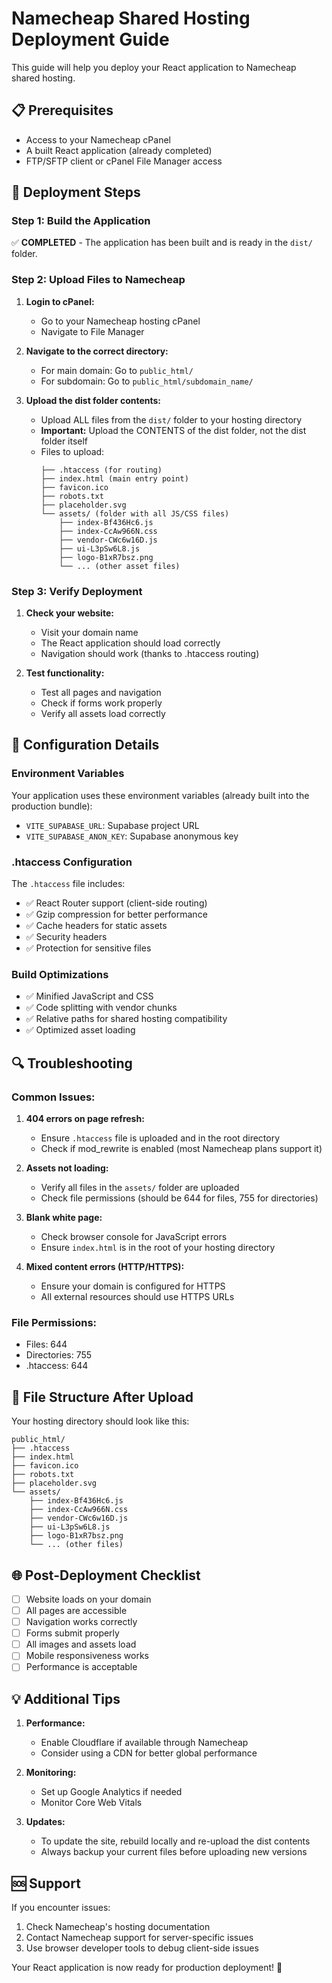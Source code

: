 # Namecheap Shared Hosting Deployment Guide

This guide will help you deploy your React application to Namecheap shared hosting.

## 📋 Prerequisites

- Access to your Namecheap cPanel
- A built React application (already completed)
- FTP/SFTP client or cPanel File Manager access

## 🚀 Deployment Steps

### Step 1: Build the Application
✅ **COMPLETED** - The application has been built and is ready in the `dist/` folder.

### Step 2: Upload Files to Namecheap

1. **Login to cPanel:**
   - Go to your Namecheap hosting cPanel
   - Navigate to File Manager

2. **Navigate to the correct directory:**
   - For main domain: Go to `public_html/`
   - For subdomain: Go to `public_html/subdomain_name/`

3. **Upload the dist folder contents:**
   - Upload ALL files from the `dist/` folder to your hosting directory
   - **Important:** Upload the CONTENTS of the dist folder, not the dist folder itself
   - Files to upload:
     ```
     ├── .htaccess (for routing)
     ├── index.html (main entry point)
     ├── favicon.ico
     ├── robots.txt
     ├── placeholder.svg
     └── assets/ (folder with all JS/CSS files)
         ├── index-Bf436Hc6.js
         ├── index-CcAw966N.css
         ├── vendor-CWc6w16D.js
         ├── ui-L3pSw6L8.js
         ├── logo-B1xR7bsz.png
         └── ... (other asset files)
     ```

### Step 3: Verify Deployment

1. **Check your website:**
   - Visit your domain name
   - The React application should load correctly
   - Navigation should work (thanks to .htaccess routing)

2. **Test functionality:**
   - Test all pages and navigation
   - Check if forms work properly
   - Verify all assets load correctly

## 🔧 Configuration Details

### Environment Variables
Your application uses these environment variables (already built into the production bundle):
- `VITE_SUPABASE_URL`: Supabase project URL
- `VITE_SUPABASE_ANON_KEY`: Supabase anonymous key

### .htaccess Configuration
The `.htaccess` file includes:
- ✅ React Router support (client-side routing)
- ✅ Gzip compression for better performance
- ✅ Cache headers for static assets
- ✅ Security headers
- ✅ Protection for sensitive files

### Build Optimizations
- ✅ Minified JavaScript and CSS
- ✅ Code splitting with vendor chunks
- ✅ Relative paths for shared hosting compatibility
- ✅ Optimized asset loading

## 🔍 Troubleshooting

### Common Issues:

1. **404 errors on page refresh:**
   - Ensure `.htaccess` file is uploaded and in the root directory
   - Check if mod_rewrite is enabled (most Namecheap plans support it)

2. **Assets not loading:**
   - Verify all files in the `assets/` folder are uploaded
   - Check file permissions (should be 644 for files, 755 for directories)

3. **Blank white page:**
   - Check browser console for JavaScript errors
   - Ensure `index.html` is in the root of your hosting directory

4. **Mixed content errors (HTTP/HTTPS):**
   - Ensure your domain is configured for HTTPS
   - All external resources should use HTTPS URLs

### File Permissions:
- Files: 644
- Directories: 755
- .htaccess: 644

## 📁 File Structure After Upload

Your hosting directory should look like this:
```
public_html/
├── .htaccess
├── index.html
├── favicon.ico
├── robots.txt
├── placeholder.svg
└── assets/
    ├── index-Bf436Hc6.js
    ├── index-CcAw966N.css
    ├── vendor-CWc6w16D.js
    ├── ui-L3pSw6L8.js
    ├── logo-B1xR7bsz.png
    └── ... (other files)
```

## 🌐 Post-Deployment Checklist

- [ ] Website loads on your domain
- [ ] All pages are accessible
- [ ] Navigation works correctly
- [ ] Forms submit properly
- [ ] All images and assets load
- [ ] Mobile responsiveness works
- [ ] Performance is acceptable

## 💡 Additional Tips

1. **Performance:**
   - Enable Cloudflare if available through Namecheap
   - Consider using a CDN for better global performance

2. **Monitoring:**
   - Set up Google Analytics if needed
   - Monitor Core Web Vitals

3. **Updates:**
   - To update the site, rebuild locally and re-upload the dist contents
   - Always backup your current files before uploading new versions

## 🆘 Support

If you encounter issues:
1. Check Namecheap's hosting documentation
2. Contact Namecheap support for server-specific issues
3. Use browser developer tools to debug client-side issues

Your React application is now ready for production deployment! 🎉
